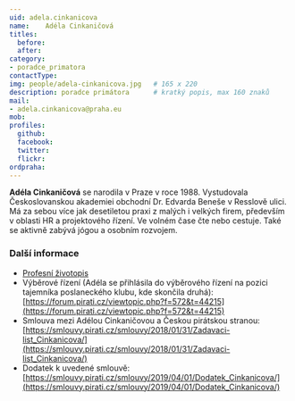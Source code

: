 ```yaml
---
uid: adela.cinkanicova
name:    Adéla Cinkaničová
titles:
  before: 
  after:
category:                
- poradce_primatora
contactType: 
img: people/adela-cinkanicova.jpg   # 165 x 220
description: poradce primátora    	# kratký popis, max 160 znaků
mail:
- adela.cinkanicova@praha.eu
mob: 
profiles:
  github:       
  facebook:    
  twitter: 		  
  flickr:		  
ordpraha: 
---
```


**Adéla Cinkaničová** se narodila v Praze v roce 1988. Vystudovala Českoslovanskou akademiei obchodní Dr. Edvarda Beneše v Resslově ulici. Má za sebou více jak desetiletou praxi z malých i velkých firem, především v oblasti HR a projektového řízení. Ve volném čase čte nebo cestuje. Také se aktivně zabývá jógou a osobním rozvojem.

### Další informace

* [Profesní životopis](/assets/pdf/cv/cinkanicova.pdf)
* Výběrové řízení (Adéla se přihlásila do výběrového řízení na pozici tajemníka poslaneckého klubu, kde skončila druhá): [https://forum.pirati.cz/viewtopic.php?f=572&t=44215](https://forum.pirati.cz/viewtopic.php?f=572&t=44215)
* Smlouva mezi Adélou Cinkaničovou a Českou pirátskou stranou: [https://smlouvy.pirati.cz/smlouvy/2018/01/31/Zadavaci-list_Cinkanicova/](https://smlouvy.pirati.cz/smlouvy/2018/01/31/Zadavaci-list_Cinkanicova/)
* Dodatek k uvedené smlouvě: [https://smlouvy.pirati.cz/smlouvy/2019/04/01/Dodatek_Cinkanicova/](https://smlouvy.pirati.cz/smlouvy/2019/04/01/Dodatek_Cinkanicova/)

